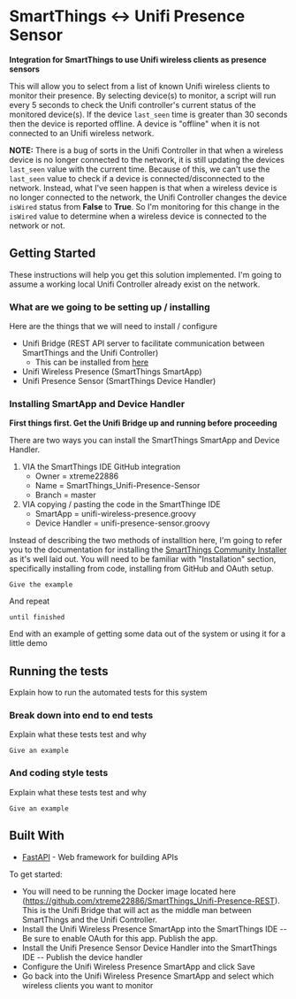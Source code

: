 # SmartThings <-> Unifi Presence Sensor

**Integration for SmartThings to use Unifi wireless clients as presence sensors**

This will allow you to select from a list of known Unifi wireless clients to monitor their presence. By selecting device(s) to monitor, a script will run every 5 seconds to check the Unifi controller's current status of the monitored device(s). If the device `last_seen` time is greater than 30 seconds then the device is reported offline. A device is "offline" when it is not connected to an Unifi wireless network.

**NOTE:** There is a bug of sorts in the Unifi Controller in that when a wireless device is no longer connected to the network, it is still updating the devices `last_seen` value with the current time. Because of this, we can't use the `last_seen` value to check if a device is connected/disconnected to the network. Instead, what I've seen happen is that when a wireless device is no longer connected to the network, the Unifi Controller changes the device `isWired` status from **False** to **True**. So I'm monitoring for this change in the `isWired` value to determine when a wireless device is connected to the network or not.

## Getting Started

These instructions will help you get this solution implemented. I'm going to assume a working local Unifi Controller already exist on the network.

### What are we going to be setting up / installing

Here are the things that we will need to install / configure

- Unifi Bridge (REST API server to facilitate communication between SmartThings and the Unifi Controller)
  - This can be installed from [here](https://github.com/xtreme22886/SmartThings_Unifi-Presence-REST)
- Unifi Wireless Presence (SmartThings SmartApp)
- Unifi Presence Sensor (SmartThings Device Handler)

### Installing SmartApp and Device Handler

**First things first. Get the Unifi Bridge up and running before proceeding**

There are two ways you can install the SmartThings SmartApp and Device Handler.
1. VIA the SmartThings IDE GitHub integration
   - Owner = xtreme22886
   - Name = SmartThings_Unifi-Presence-Sensor
   - Branch = master
2. VIA copying / pasting the code in the SmartThinge IDE
   - SmartApp = unifi-wireless-presence.groovy
   - Device Handler = unifi-presence-sensor.groovy

Instead of describing the two methods of installtion here, I'm going to refer you to the documentation for installing the [SmartThings Community Installer](http://thingsthataresmart.wiki/index.php?title=Community_Installer_(Free_Marketplace)) as it's well laid out. You will need to be familiar with "Installation" section, specifically installing from code, installing from GitHub and OAuth setup.

```
Give the example
```

And repeat

```
until finished
```

End with an example of getting some data out of the system or using it for a little demo

## Running the tests

Explain how to run the automated tests for this system

### Break down into end to end tests

Explain what these tests test and why

```
Give an example
```

### And coding style tests

Explain what these tests test and why

```
Give an example
```

## Built With

* [FastAPI](https://fastapi.tiangolo.com/) - Web framework for building APIs


To get started:

- You will need to be running the Docker image located here (https://github.com/xtreme22886/SmartThings_Unifi-Presence-REST). This is the Unifi Bridge that will act as the middle man between SmartThings and the Unifi Controller.
- Install the Unifi Wireless Presence SmartApp into the SmartThings IDE
-- Be sure to enable OAuth for this app. Publish the app.
- Install the Unifi Presence Sensor Device Handler into the SmartThings IDE
-- Publish the device handler
- Configure the Unifi Wireless Presence SmartApp and click Save
- Go back into the Unifi Wireless Presence SmartApp and select which wireless clients you want to monitor
